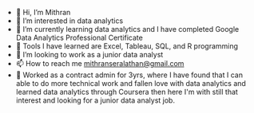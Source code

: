 - 👋 Hi, I’m Mithran
- 👀 I’m interested in data analytics 
- 🌱 I’m currently learning data analytics and I have completed Google Data Analytics Professional Certificate
- 🔧 Tools I have learned are Excel, Tableau, SQL, and R programming
- 💞️ I’m looking to work as a junior data analyst
- 📫 How to reach me mithranseralathan@gmail.com
- 🎈 Worked as a contract admin for 3yrs, where I have found that I can able to do more technical work and fallen love with data analytics and learned data analytics through            Coursera then here I'm with still that interest and looking for a junior data analyst job.


<!---
MithranSeralathan/MithranSeralathan is a ✨ special ✨ repository because its `README.md` (this file) appears on your GitHub profile.
You can click the Preview link to take a look at your changes.
--->
